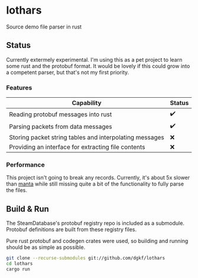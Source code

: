 # lothars

Source demo file parser in rust

## Status

Currently extermely experimental. I'm using this as a pet project to learn 
some rust and the protobuf format. It would be lovely if this could grow 
into a competent parser, but that's not my first priority.

### Features

|Capability|Status|
|---|:--|
|Reading protobuf messages into rust|:heavy_check_mark:|
|Parsing packets from data messages|:heavy_check_mark:|
|Storing packet string tables and interpolating messages|:x:|
|Providing an interface for extracting file contents|:x:|

### Performance

This project isn't going to break any records. Currently, it's about 5x slower
than [manta](https://github.com/dotabuff/manta) while still missing quite a bit
of the functionality to fully parse the files.

## Build & Run

The SteamDatabase's protobuf registry repo is included as a submodule. 
Protobuf definitions are built from these registry files.

Pure rust protobuf and codegen crates were used, so building and running 
should be as simple as possible.

```sh
git clone --recurse-submodules git://github.com/dgkf/lothars
cd lothars
cargo run
```
